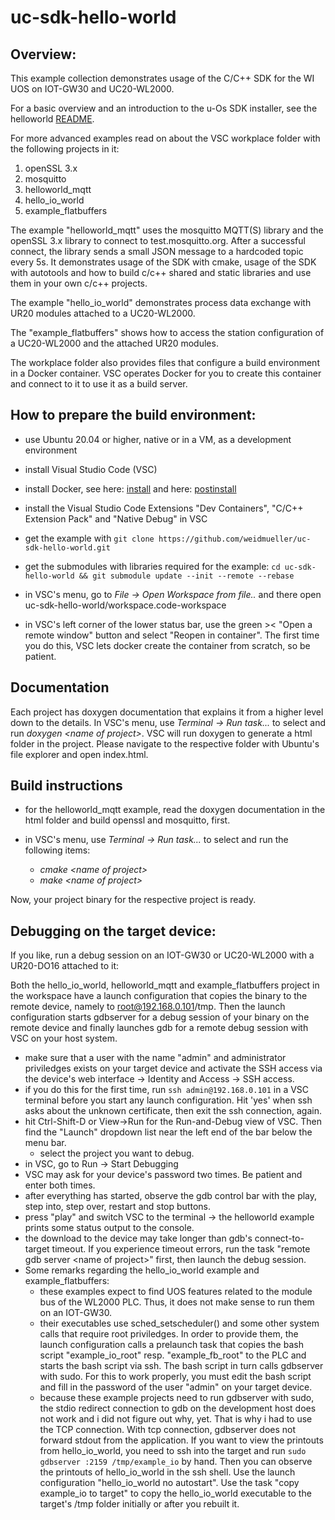<!--
Copyright 2023 Weidmueller Interface GmbH & Co. KG <oss@weidmueller.com>
SPDX-FileCopyrightText: 2023 

SPDX-License-Identifier: Apache-2.0
-->

# uc-sdk-hello-world

## Overview:

This example collection demonstrates usage of the C/C++ SDK for the WI UOS on IOT-GW30 and UC20-WL2000.

For a basic overview and an introduction to the u-Os SDK installer, see the helloworld [README](helloworld/README.md).

For more advanced examples read on about the VSC workplace folder with the following projects in it:

1. openSSL 3.x
2. mosquitto
3. helloworld_mqtt
4. hello_io_world
5. example_flatbuffers

The example "helloworld_mqtt" uses the mosquitto MQTT(S) library and the openSSL 3.x library to connect to test.mosquitto.org. After a successful connect, the library sends a small JSON message to a hardcoded topic every 5s.
It demonstrates usage of the SDK with cmake, usage of the SDK with autotools and how to build c/c++ shared and static libraries and use them in your own c/c++ projects.

The example "hello_io_world" demonstrates process data exchange with UR20 modules attached to a UC20-WL2000.

The "example_flatbuffers" shows how to access the station configuration of a UC20-WL2000 and the attached UR20 modules.

The workplace folder also provides files that configure a build environment in a Docker container. VSC operates Docker for you to create this container and connect to it to use it as a build server.

## How to prepare the build environment:

- use Ubuntu 20.04 or higher, native or in a VM, as a development environment

- install Visual Studio Code (VSC)

- install Docker, see here: [install](https://docs.docker.com/engine/install/ubuntu/) and here: [postinstall](https://docs.docker.com/engine/install/linux-postinstall/)

- install the Visual Studio Code Extensions "Dev Containers", "C/C++ Extension Pack" and "Native Debug" in VSC

- get the example with `git clone https://github.com/weidmueller/uc-sdk-hello-world.git`

- get the submodules with libraries required for the example: `cd uc-sdk-hello-world && git submodule update --init --remote --rebase`

- in VSC's menu, go to *File -> Open Workspace from file..* and there open uc-sdk-hello-world/workspace.code-workspace

- in VSC's left corner of the lower status bar, use the green >< "Open a remote window" button and select "Reopen in container". The first time you do this, VSC lets docker create the container from scratch, so be patient.

## Documentation
Each project has doxygen documentation that explains it from a higher level down to the details. 
In VSC's menu, use *Terminal -> Run task...* to select and run *doxygen <name of project\>*.
VSC will run doxygen to generate a html folder in the project. Please navigate to the respective folder with Ubuntu's file explorer and open index.html.

## Build instructions

- for the helloworld_mqtt example, read the doxygen documentation in the html folder and build openssl and mosquitto, first.

- in VSC's menu, use *Terminal -> Run task...* to select and run the following items:
    - *cmake <name of project\>*
    - *make <name of project\>*
    
Now, your project binary for the respective project is ready.

## Debugging on the target device:

If you like, run a debug session on an IOT-GW30 or UC20-WL2000 with a UR20-DO16 attached to it:

Both the hello_io_world, helloworld_mqtt and example_flatbuffers project in the workspace have a launch configuration that copies the binary to the remote device, namely to root@192.168.0.101/tmp.
Then the launch configuration starts gdbserver for a debug session of your binary on the remote device and finally launches gdb for a remote debug session with VSC on your host system.

- make sure that a user with the name "admin" and administrator priviledges exists on your target device and activate the SSH access via the device's web interface -> Identity and Access -> SSH access.
- if you do this for the first time, run `ssh admin@192.168.0.101` in a VSC terminal before you start any launch configuration. Hit 'yes' when ssh asks about the unknown certificate, then exit the ssh connection, again.
- hit Ctrl-Shift-D or View->Run for the Run-and-Debug view of VSC. Then find the "Launch" dropdown list near the left end of the bar below the menu bar.
    - select the project you want to debug.
- in VSC, go to Run -> Start Debugging
- VSC may ask for your device's password two times. Be patient and enter both times.
- after everything has started, observe the gdb control bar with the play, step into, step over, restart and stop buttons. 
- press "play" and switch VSC to the terminal -> the helloworld example prints some status output to the console.
- the download to the device may take longer than gdb's connect-to-target timeout. If you experience timeout errors, run the task "remote gdb server <name of project\>" first, then launch the debug session.
- Some remarks regarding the hello_io_world example and example_flatbuffers:
    - these examples expect to find UOS features related to the module bus of the WL2000 PLC. Thus, it does not make sense to run them on an IOT-GW30.
    - their executables use sched_setscheduler() and some other system calls that require root priviledges. In order to provide them, the launch configuration calls a prelaunch task that copies the bash script "example_io_root" resp. "example_fb_root" to the PLC and starts the bash script via ssh. The bash script in turn calls gdbserver with sudo. For this to work properly, you must edit the bash script and fill in the password of the user "admin" on your target device.
    - because these example projects need to run gdbserver with sudo, the stdio redirect connection to gdb on the development host does not work and i did not figure out why, yet. That is why i had to use the TCP connection. With tcp connection, gdbserver does not forward stdout from the application. If you want to view the printouts from hello_io_world, you need to ssh into the target and run `sudo gdbserver :2159 /tmp/example_io` by hand. Then you can observe the printouts of hello_io_world in the ssh shell. Use the launch configuration "hello_io_world no autostart". Use the task "copy example_io to target" to copy the hello_io_world executable to the target's /tmp folder initially or after you rebuilt it.